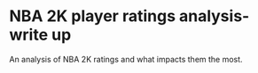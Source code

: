 # NBA 2K player ratings analysis- write up
An analysis of NBA 2K ratings and what impacts them the most.
